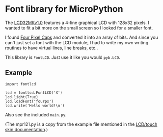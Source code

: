 Font library for MicroPython
============================

The [LCD32MKv1.0](https://micropython.org/store/#/products/LCD32MKv1_0) features
a 4-line graphical LCD with 128x32 pixels. I wanted to fit a bit more on the
small screen so I looked for a smaller font.

I found [Four Pixel Caps](http://www.dafont.com/four-pixel-caps.font) and
converted it into an array of bits. And since you can't just set a font with the
LCD module, I had to write my own writing routines to have virtual lines,
line breaks, etc..

This library is `FontLCD`. Just use it like you would `pyb.LCD`.


Example
-------

```
import fontlcd

lcd = fontlcd.FontLCD('X')
lcd.light(True)
lcd.loadFont('fourpx')
lcd.write('Hello world!\n')
```

Also see the included `main.py`.

(The mpr121.py is a copy from the example file mentioned in the
[LCD/touch skin documentation](http://docs.micropython.org/en/latest/pyboard/tutorial/lcd_skin.html#using-the-touch-sensor).)
